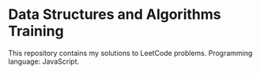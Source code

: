 # Data Structures and Algorithms Training
This repository contains my solutions to LeetCode problems. Programming language: JavaScript.
